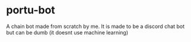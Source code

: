 # portu-bot
A chain bot made from scratch by me. It is made to be a discord chat bot but can be dumb (it doesnt use machine learning)
